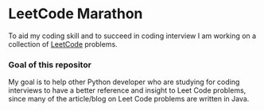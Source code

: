 # LeetCode Marathon 
To aid my coding skill and to succeed in coding interview I am working on a collection of [LeetCode](https://leetcode.com/problemset/all/) problems.

### Goal of this repositor
My goal is to help other Python developer who are studying for coding interviews to have a better reference and insight to Leet Code problems, since many of the article/blog on Leet Code problems are written in Java.
